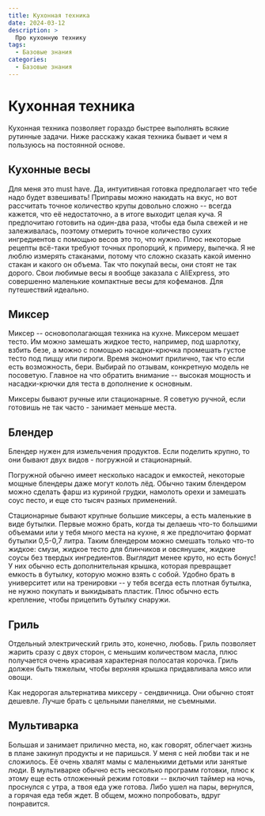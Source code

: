 ```yaml
---
title: Кухонная техника
date: 2024-03-12
description: >
  Про кухонную технику
tags:
  - Базовые знания
categories:
  - Базовые знания
---
```

# Кухонная техника

Кухонная техника позволяет гораздо быстрее выполнять всякие рутинные задачи. Ниже расскажу какая техника бывает и чем я пользуюсь на постоянной основе.

<!-- more -->

## Кухонные весы

Для меня это must have. Да, интуитивная готовка предполагает что тебе надо будет взвешивать! Приправы можно накидать на вкус, но вот рассчитать точное количество крупы довольно сложно -- всегда кажется, что её недостаточно, а в итоге выходит целая куча. Я предпочитаю готовить на один-два раза, чтобы еда была свежей и не залеживалась, поэтому отмерить точное количество сухих ингредиентов с помощью весов это то, что нужно. Плюс некоторые рецепты всё-таки требуют точных пропорций, к примеру, выпечка. Я не люблю измерять стаканами, потому что сложно сказать какой именно стакан и какого он объема. Так что покупай весы, они стоят не так дорого. Свои любимые весы я вообще заказала с AliExpress, это совершенно маленькие компактные весы для кофеманов. Для путешествий идеально.

## Миксер

Миксер -- основополагающая техника на кухне. Миксером мешает тесто. Им можно замешать жидкое тесто, например, под шарлотку, взбить безе, а можно с помощью насадки-крючка промешать густое тесто под пиццу или пироги. Время экономит прилично, так что если есть возможность, бери. Выбирай по отзывам, конкретную модель не посоветую. Главное на что обратить внимание -- высокая мощность и насадки-крючки для теста в дополнение к основным.

Миксеры бывают ручные или стационарные. Я советую ручной, если готовишь не так часто - занимает меньше места.

## Блендер

Блендер нужен для измельчения продуктов. Если поделить крупно, то они бывают двух видов - погружной и стационарный.

Погружной обычно имеет несколько насадок и емкостей, некоторые мощные блендеры даже могут колоть лёд. Обычно таким блендером можно сделать фарш из куриной грудки, намолоть орехи и замешать соус песто, и еще сто тысяч разных применений.

Стационарные бывают крупные большие миксеры, а есть маленькие в виде бутылки. Первые можно брать, когда ты делаешь что-то большими объемами или у тебя много места на кухне, я же предпочитаю формат бутылки 0,5-0,7 литра. Таким блендером можно смешать только что-то жидкое: смузи, жидкое тесто для блинчиков и овсянушек, жидкие соусы без твердых ингредиентов. Выглядит менее круто, но есть бонус! У них обычно есть дополнительная крышка, которая превращает емкость в бутылку, которую можно взять с собой. Удобно брать в университет или на тренировки -- у тебя всегда есть плотная бутылка, не нужно покупать и выкидывать пластик. Плюс обычно есть крепление, чтобы прицепить бутылку снаружи.

## Гриль

Отдельный электрический гриль это, конечно, любовь. Гриль позволяет жарить сразу с двух сторон, с меньшим количеством масла, плюс получается очень красивая характерная полосатая корочка. Гриль должен быть тяжелым, чтобы верхняя крышка придавливала мясо или овощи.

Как недорогая альтернатива миксеру - сендвичница. Они обычно стоят дешевле. Лучше брать с цельными панелями, не съемными.

## Мультиварка

Большая и занимает прилично места, но, как говорят, облегчает жизнь в плане закинул продукты и не паришься. У меня с ней любви так и не сложилось. Её очень хвалят мамы с маленькими детьми или занятые люди. В мультиварке обычно есть несколько программ готовки, плюс к этому еще есть отложенный режим готовки -- включил таймер на ночь, проснулся с утра, а твоя еда уже готова. Либо ушел на пары, вернулся, а горячая еда тебя ждет. В общем, можно попробовать, вдруг понравится.